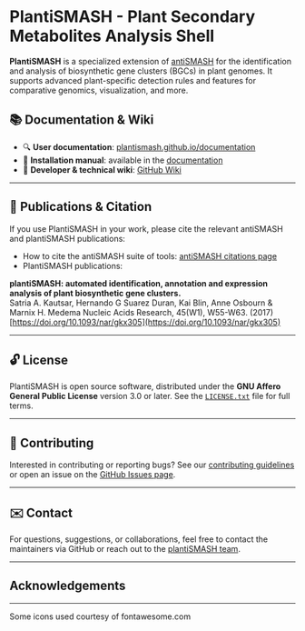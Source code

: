 PlantiSMASH - Plant Secondary Metabolites Analysis Shell
===================================================================

**PlantiSMASH** is a specialized extension of [antiSMASH](https://antismash.secondarymetabolites.org/) for the identification and analysis of biosynthetic gene clusters (BGCs) in plant genomes. It supports advanced plant-specific detection rules and features for comparative genomics, visualization, and more.

## 📚 Documentation & Wiki

- 🔍 **User documentation**: [plantismash.github.io/documentation](https://plantismash.github.io/documentation/) 
- 🔧 **Installation manual**: available in the [documentation](https://plantismash.github.io/documentation/install/)
- 🧠 **Developer & technical wiki**: [GitHub Wiki](https://github.com/plantismash/plantismash/wiki)


---

## 📄 Publications & Citation

If you use PlantiSMASH in your work, please cite the relevant antiSMASH and plantiSMASH publications:

- How to cite the antiSMASH suite of tools: [antiSMASH citations page](http://antismash.secondarymetabolites.org/#!/about)
- PlantiSMASH publications:  
  
**plantiSMASH: automated identification, annotation and expression analysis of plant biosynthetic gene clusters.**  
Satria A. Kautsar, Hernando G Suarez Duran, Kai Blin, Anne Osbourn & Marnix H. Medema
Nucleic Acids Research, 45(W1), W55-W63. (2017) [https://doi.org/10.1093/nar/gkx305](https://doi.org/10.1093/nar/gkx305)

---

## 🔓 License

PlantiSMASH is open source software, distributed under the **GNU Affero General Public License** version 3.0 or later. See the [`LICENSE.txt`](LICENSE.txt) file for full terms.

---

## 🤝 Contributing

Interested in contributing or reporting bugs? See our [contributing guidelines](https://github.com/plantismash/plantismash/wiki) or open an issue on the [GitHub Issues page](https://github.com/plantismash/plantismash/issues).

---

## ✉️ Contact

For questions, suggestions, or collaborations, feel free to contact the maintainers via GitHub or reach out to the [plantiSMASH team](mailto:plantismash@bioinformatics.nl).

---

## Acknowledgements
----------------

Some icons used courtesy of fontawesome.com